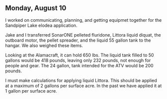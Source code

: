 
## Monday, August 10

I worked on communicating, planning, and getting equipmet together for the Sandpiper Lake elodea application.

Jake and I transferred SonarONE pelleted fluridone, Littora liquid diquat, the outboard motor, the pellet spreader, and the liquid 55 gallon tank to the hangar. We also weighed these items.

Looking at the Alamacraft, it can hold 650 lbs. The liquid tank filled to 50 gallons would be 418 pounds, leaving only 232 pounds, not enough for people and gear. The 24 gallon, tank intended for the ATV would be 200 pounds.

I must make calculations for applying liquid Littora. This should be applied at a maximum of 2 gallons per surface acre. In the past we have applied it at 1 gallon per surface acre.


